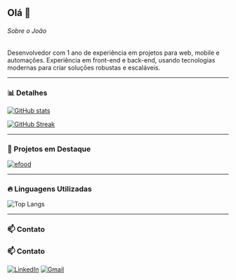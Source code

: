 ## Olá 👋

###### Sobre o João
Desenvolvedor com 1 ano de experiência em projetos para web, mobile e automações. Experiência em front-end e back-end, usando tecnologias modernas para criar soluções robustas e escaláveis.

---

### 📊 Detalhes

[![GitHub stats](https://github-readme-stats.vercel.app/api?username=Jportov&show_icons=true&theme=dark&include_all_commits=true&count_private=true)](https://github.com/Jportov)

[![GitHub Streak](https://github-readme-streak-stats.herokuapp.com?user=Jportov&theme=dark&hide_border=true)](https://git.io/streak-stats)

---

### 🚀 Projetos em Destaque

[![efood](https://github-readme-stats.vercel.app/api/pin/?username=Jportov&repo=efood&theme=dark)](https://github.com/Jportov/efood)

---

### 🔥 Linguagens Utilizadas

![Top Langs](https://github-readme-stats.vercel.app/api/top-langs/?username=Jportov&layout=compact&theme=dark&langs_count=8)

---

### 📫 Contato

### 📫 Contato

[![LinkedIn](https://img.shields.io/badge/LinkedIn-0077B5?style=for-the-badge&logo=linkedin&logoColor=white)](https://www.linkedin.com/in/vportodev/)
[![Gmail](https://img.shields.io/badge/Email-D14836?style=for-the-badge&logo=gmail&logoColor=white)](mailto:joaovportog@gmail.com)

